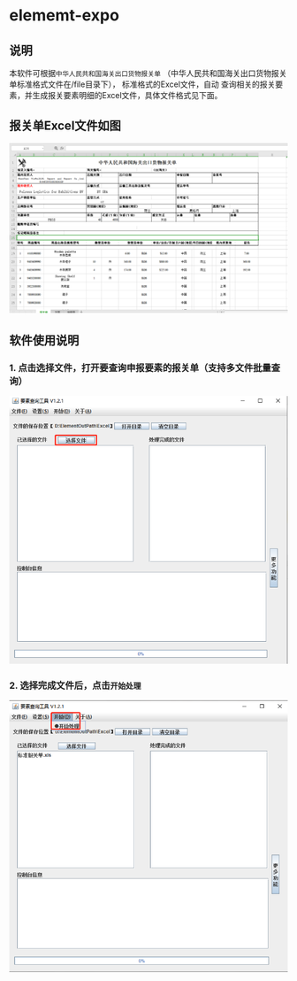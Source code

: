 # elememt-expo

## 说明
本软件可根据`中华人民共和国海关出口货物报关单` （中华人民共和国海关出口货物报关单标准格式文件在/file目录下）， 标准格式的Excel文件，自动
查询相关的报关要素，并生成报关要素明细的Excel文件，具体文件格式见下面。


## 报关单Excel文件如图
![报关单](file/img/1.png)


## 软件使用说明

### 1. 点击选择文件，打开要查询申报要素的报关单（支持多文件批量查询）

![选择文件](file/img/2.png)

### 2. 选择完成文件后，点击`开始处理`

![选择文件](file/img/3.png)
